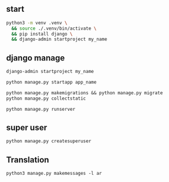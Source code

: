 ## start
```sh
python3 -m venv .venv \
  && source ./.venv/bin/activate \
  && pip install django \
  && django-admin startproject my_name
```


## django manage
```txt
django-admin startproject my_name

python manage.py startapp app_name

python manage.py makemigrations && python manage.py migrate
python manage.py collectstatic

python manage.py runserver
```


## super user
```txt
python manage.py createsuperuser
```


## Translation
```txt
python3 manage.py makemessages -l ar
```
